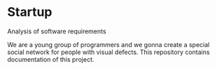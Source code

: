 # Startup
Analysis of software requirements

We are a young group of programmers and we gonna create a special social network for people with visual defects. This repository contains documentation of this project.
